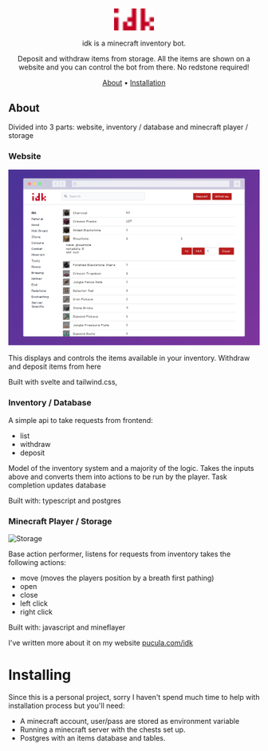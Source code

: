 <br/>
<div align="center">

<img src="https://raw.githubusercontent.com/lazydancer/idk/0979dcfd4745d6a4848bcd430e977de8bd648d6f/img/logo.svg" width="80"/><p></p>

idk is a minecraft inventory bot. 

Deposit and withdraw items from storage. All the items are shown on a website and you can control the bot from there. No redstone required!

[About](#about) •
[Installation](#installation) 

</div>

## About

Divided into 3 parts: website, inventory / database and minecraft player / storage 

### Website

![Website](https://raw.githubusercontent.com/lazydancer/idk/main/img/screenshot-rocks%20(1).png)

This displays and controls the items available in your inventory. Withdraw and deposit items from here 

Built with svelte and tailwind.css,

### Inventory / Database
A simple api to take requests from frontend:
- list
- withdraw
- deposit

Model of the inventory system and a majority of the logic. Takes the inputs above and converts them into actions to be run by the player. Task completion updates database

Built with: typescript and postgres 

### Minecraft Player / Storage

![Storage](https://github.com/lazydancer/idk/blob/main/img/Screenshot%20from%202022-10-02%2009-06-44.png?raw=true)

Base action performer, listens for requests from inventory takes the following actions:
- move (moves the players position by a breath first pathing)
- open 
- close
- left click
- right click

Built with: javascript and mineflayer

I've written more about it on my website [pucula.com/idk](https://pucula.com/idk)

# Installing

Since this is a personal project, sorry I haven't spend much time to help with installation process but you'll need:
- A minecraft account, user/pass are stored as environment variable
- Running a minecraft server with the chests set up.
- Postgres with an items database and tables. 

